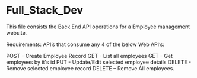 
# Full_Stack_Dev

This file consists the Back End API operations for a Employee management website.

Requirements:
API’s that consume any 4 of the below Web API’s:

POST - Create Employee Record
GET - List all employees
GET - Get employees by it's id
PUT - Update/Edit selected employee details
DELETE - Remove selected employee record
DELETE – Remove All employees.

